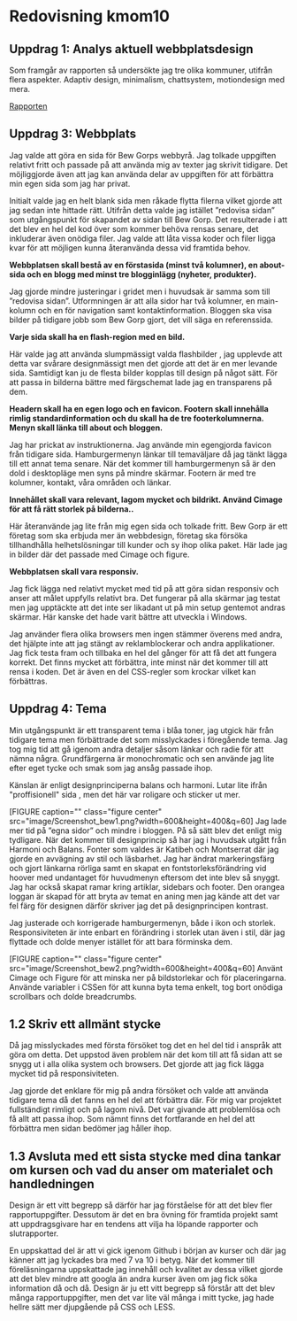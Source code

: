 Redovisning kmom10
=================

Uppdrag 1: Analys aktuell webbplatsdesign
----------------
Som framgår av rapporten så undersökte jag tre olika kommuner, utifrån flera aspekter.
Adaptiv design, minimalism, chattsystem, motiondesign med mera.

[Rapporten](http://www.student.bth.se/~anjn19/dbwebb-kurser/design/me/redovisa/htdocs/rapport/webbplatsdesign)

Uppdrag 3: Webbplats
-----------------

Jag valde att göra en sida för Bew Gorps webbyrå. Jag tolkade uppgiften relativt fritt och passade på att använda mig av texter jag skrivit tidigare. Det möjliggjorde även att jag kan använda delar av uppgiften för att förbättra min egen sida som jag har privat.

Initialt valde jag en helt blank sida men råkade flytta filerna vilket gjorde att jag sedan inte hittade rätt. Utifrån detta valde jag istället ”redovisa sidan” som utgångspunkt för skapandet av sidan till Bew Gorp. Det resulterade i att det blev en hel del kod över som kommer behöva rensas senare, det inkluderar även onödiga filer. Jag valde att låta vissa koder och filer ligga kvar för att möjligen kunna återanvända dessa vid framtida behov.

**Webbplatsen skall bestå av en förstasida (minst två kolumner), en about-sida och en blogg med minst tre blogginlägg (nyheter, produkter).**

Jag gjorde mindre justeringar i gridet men i huvudsak är samma som till ”redovisa sidan”. Utformningen är att alla sidor har två kolumner, en main-kolumn och en för navigation samt kontaktinformation.
Bloggen ska visa bilder på tidigare jobb som Bew Gorp gjort, det vill säga en referenssida.

**Varje sida skall ha en flash-region med en bild.**

Här valde jag att använda slumpmässigt valda flashbilder , jag upplevde att detta var svårare designmässigt men det gjorde att det är en mer levande sida. Samtidigt kan ju de flesta bilder kopplas till design på något sätt. För att passa in bilderna bättre med färgschemat lade jag en transparens på dem. 

**Headern skall ha en egen logo och en favicon. Footern skall innehålla rimlig standardinformation och du skall ha de tre footerkolumnerna. Menyn skall länka till about och bloggen.**

Jag har prickat av instruktionerna. Jag använde min egengjorda favicon från tidigare sida. Hamburgermenyn länkar till temaväljare då jag tänkt lägga till ett annat tema senare. När det kommer till hamburgermenyn så är den dold i desktopläge men syns på mindre skärmar. Footern är med tre kolumner, kontakt, våra områden och länkar.

**Innehållet skall vara relevant, lagom mycket och bildrikt. Använd Cimage för att få rätt storlek på bilderna..**

Här återanvände jag lite från mig egen sida och tolkade fritt. Bew Gorp är ett företag som ska erbjuda mer än webbdesign, företag ska försöka tillhandhålla helhetslösningar till kunder och sy ihop olika paket. Här lade jag in bilder där det passade med Cimage och figure.

**Webbplatsen skall vara responsiv.**

Jag fick lägga ned relativt mycket med tid på att göra sidan responsiv och anser att målet uppfylls relativt bra. Det fungerar på alla skärmar jag testat men jag upptäckte att det inte ser likadant ut på min setup gentemot andras skärmar. Här kanske det hade varit bättre att utveckla i Windows.

Jag använder flera olika browsers men ingen stämmer överens med andra, det hjälpte inte att jag stängt av reklamblockerar och andra applikationer. Jag fick testa fram och tillbaka en hel del gånger för att få det att fungera korrekt. Det finns mycket att förbättra, inte minst när det kommer till att rensa i koden. Det är även en del CSS-regler som krockar vilket kan förbättras.

Uppdrag 4: Tema
--------
Min utgångspunkt är ett transparent tema i blåa toner, jag utgick här från tidigare tema men förbättrade det som misslyckades i föregående tema. Jag tog mig tid att gå igenom andra detaljer såsom länkar och radie för att nämna några. Grundfärgerna är monochromatic och sen använde jag lite efter eget tycke och smak som jag ansåg passade ihop.

Känslan är enligt designprinciperna balans och harmoni. Lutar lite ifrån "proffisionell" sida , men det  här var roligare och sticker ut mer.

 [FIGURE caption="" class="figure center" src="image/Screenshot_bew1.png?width=600&height=400&q=60]
Jag lade mer tid på ”egna sidor” och mindre i bloggen. På så sätt blev det enligt mig tydligare. När det kommer till designprincip så har jag i huvudsak utgått från Harmoni och Balans. Fonter som valdes är Katibeh och Montserrat där jag gjorde en avvägning av stil och läsbarhet.
Jag har ändrat markeringsfärg och gjort länkarna rörliga samt en skapat en fontstorleksförändring vid hoover med undantaget för huvudmenyn eftersom det inte blev så snyggt. Jag har också skapat ramar kring artiklar, sidebars och footer. Den orangea loggan är skapad för att bryta av temat en aning men jag kände att det var fel färg för designen därför skriver jag det på designprincipen kontrast.

Jag justerade och korrigerade hamburgermenyn, både i ikon och storlek. Responsiviteten är inte enbart en förändring i storlek utan även i stil, där jag flyttade och dolde menyer istället för att bara förminska dem.

[FIGURE caption="" class="figure center" src="image/Screenshot_bew2.png?width=600&height=400&q=60]
Använt Cimage och Figure för att minska ner på bildstorlekar och för placeringarna. Använde variabler i CSSen för att kunna byta tema enkelt, tog bort onödiga scrollbars och dolde breadcrumbs.  


1.2 Skriv ett allmänt stycke
---------

Då jag misslyckades med första försöket tog det en hel del tid i anspråk att göra om detta. Det uppstod även problem när det kom till att få sidan att se snygg ut i alla olika system och browsers. Det gjorde att jag fick lägga mycket tid på responsiviteten.

Jag gjorde det enklare för mig på andra försöket och valde att använda tidigare tema då det fanns en hel del att förbättra där.
För mig var projektet fullständigt rimligt och på lagom nivå. Det var givande att problemlösa och få allt att passa ihop. Som nämnt finns det fortfarande en hel del att förbättra men sidan bedömer jag håller ihop.

1.3 Avsluta med ett sista stycke med dina tankar om kursen och vad du anser om materialet och handledningen
-----------
Design är ett vitt begrepp så därför har jag förståelse för att det blev fler rapportuppgifter. Dessutom är det en bra övning för framtida projekt samt att uppdragsgivare har en tendens att vilja ha löpande rapporter och slutrapporter.

En uppskattad del är att vi gick igenom Github i början av kurser och där jag känner att jag lyckades bra med 7 va 10 i betyg. När det kommer till föreläsningarna uppskattade jag innehåll och kvalitet av dessa vilket gjorde att det blev mindre att googla än andra kurser även om jag fick söka information då och då.
Design är ju ett vitt begrepp så förstår att det blev många rapportuppgifter, men det var lite väl många i mitt tycke, jag hade hellre sätt mer djupgående på CSS och LESS.

